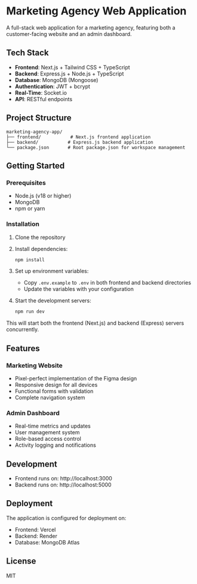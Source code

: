 # Marketing Agency Web Application

A full-stack web application for a marketing agency, featuring both a customer-facing website and an admin dashboard.

## Tech Stack

- **Frontend**: Next.js + Tailwind CSS + TypeScript
- **Backend**: Express.js + Node.js + TypeScript
- **Database**: MongoDB (Mongoose)
- **Authentication**: JWT + bcrypt
- **Real-Time**: Socket.io
- **API**: RESTful endpoints

## Project Structure

```
marketing-agency-app/
├── frontend/           # Next.js frontend application
├── backend/           # Express.js backend application
└── package.json       # Root package.json for workspace management
```

## Getting Started

### Prerequisites

- Node.js (v18 or higher)
- MongoDB
- npm or yarn

### Installation

1. Clone the repository
2. Install dependencies:
   ```bash
   npm install
   ```

3. Set up environment variables:
   - Copy `.env.example` to `.env` in both frontend and backend directories
   - Update the variables with your configuration

4. Start the development servers:
   ```bash
   npm run dev
   ```

This will start both the frontend (Next.js) and backend (Express) servers concurrently.

## Features

### Marketing Website
- Pixel-perfect implementation of the Figma design
- Responsive design for all devices
- Functional forms with validation
- Complete navigation system

### Admin Dashboard
- Real-time metrics and updates
- User management system
- Role-based access control
- Activity logging and notifications

## Development

- Frontend runs on: http://localhost:3000
- Backend runs on: http://localhost:5000

## Deployment

The application is configured for deployment on:
- Frontend: Vercel
- Backend: Render
- Database: MongoDB Atlas

## License

MIT 
